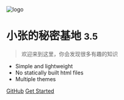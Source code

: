 ![logo](/IMG_6848.JPG)

# 小张的秘密基地 <small>3.5</small>

> 欢迎来到这里，你会发现很多有趣的知识

- Simple and lightweight
- No statically built html files
- Multiple themes

[GitHub](https://github.com/docsifyjs/docsify/)
[Get Started](README.md)
